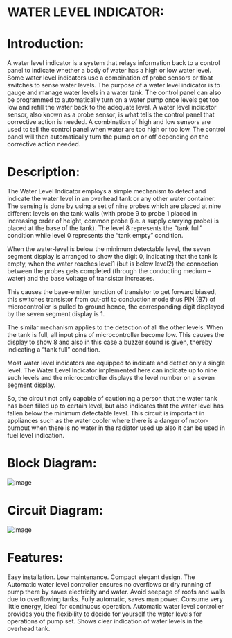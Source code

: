 # WATER LEVEL INDICATOR:
 
# Introduction:

A water level indicator is a system that relays information back to a control panel to indicate whether a body of water has a high or low water level. Some water level indicators use a combination of probe sensors or float switches to sense water levels. The purpose of a water level indicator is to gauge and manage water levels in a water tank. The control panel can also be programmed to automatically turn on a water pump once levels get too low and refill the water back to the adequate level. A water level indicator sensor, also known as a probe sensor, is what tells the control panel that corrective action is needed. A combination of high and low sensors are used to tell the control panel when water are too high or too low. The control panel will then automatically turn the pump on or off depending on the corrective action needed.

# Description:

The Water Level Indicator employs a simple mechanism to detect and indicate the water level in an overhead tank or any other water container. The sensing is done by using a set of nine probes which are placed at nine different levels on the tank walls (with probe 9 to probe 1 placed in increasing order of height, common probe (i.e. a supply carrying probe) is placed at the base of the tank). The level 8 represents the “tank full” condition while level 0 represents the “tank empty” condition.

When the water-level is below the minimum detectable level, the seven segment display is arranged to show the digit 0, indicating that the tank is empty, when the water reaches level1 (but is below level2) the connection between the probes gets completed (through the conducting medium – water) and the base voltage of transistor increases.

This causes the base-emitter junction of transistor to get forward biased, this switches transistor from cut-off to conduction mode thus PIN (B7) of microcontroller is pulled to ground hence, the corresponding digit displayed by the seven segment display is 1.

The similar mechanism applies to the detection of all the other levels. When the tank is full, all input pins of microcontroller become low. This causes the display to show 8 and also in this case a buzzer sound is given, thereby indicating a “tank full” condition.

Most water level indicators are equipped to indicate and detect only a single level. The Water Level Indicator implemented here can indicate up to nine such levels and the microcontroller displays the level number on a seven segment display.

So, the circuit not only capable of cautioning a person that the water tank has been filled up to certain level, but also indicates that the water level has fallen below the minimum detectable level. This circuit is important in appliances such as the water cooler where there is a danger of motor-burnout when there is no water in the radiator used up also it can be used in fuel level indication.

# Block Diagram:
![image](https://user-images.githubusercontent.com/70700323/154846990-2c6b00d9-ed95-4180-a58a-30b8a20034e1.png)

# Circuit Diagram:
![image](https://user-images.githubusercontent.com/70700323/154847074-f2836b3a-1b32-447a-b1f8-9168dd13b7d4.png)

# Features:

Easy installation.
Low maintenance.
Compact elegant design.
The Automatic water level controller ensures no overflows or dry running of pump there by saves electricity and water.
Avoid seepage of roofs and walls due to overflowing tanks.
Fully automatic, saves man power.
Consume very little energy, ideal for continuous operation.
Automatic water level controller provides you the flexibility to decide for yourself the water levels for operations of pump set.
Shows clear indication of water levels in the overhead tank.

